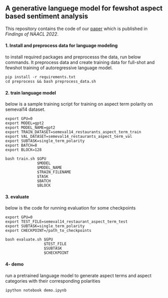 ## A generative languege model for fewshot aspect based sentiment analysis
This repository contains the code of our [paper](https://arxiv.org/abs/2204.05356) which is published in 
*Findings of NAACL 2022*. 




#### 1. Install and preprocess data for language modeling 
to install required packages and preprocesss the data, run below commands. It preprocess data and create training data for full-shot and fewshot training of autoregressive language model.

    pip install -r requirements.txt
    cd preprocess && bash preprocess_data.sh

#### 2. train language model
below is a sample training script for training on aspect term polarity on semeval14 dataset.

    export GPU=0
    export MODEL=gpt2
    export MODEL_NAME=gpt2
    export TRAIN_DATASET=semeval14_restaurants_aspect_term_train
    export VAL_DATASET=semeval14_restaurants_aspect_term_val
    export SUBTASK=single_term_polarity
    export BATCH=8
    export BLOCK=128
    
    bash train.sh $GPU 
                  $MODEL 
                  $MODEL_NAME 
                  $TRAIN_FILENAME 
                  $TASK 
                  $BATCH 
                  $BLOCK 

#### 3. evaluate
below is the code for running evaluation for some checkpoints
    
    
    export GPU=0
    export TEST_FILE=semeval14_restaurant_aspect_term_test
    export SUBTASK=single_term_polarity
    export CHECKPOINT=/path_to_checkpoints
    
    bash evaluate.sh $GPU
                     $TEST_FILE
                     $SUBTASK
                     $CHECKPOINT
                      
         


 #### 4- demo
run a pretrained language model to generate aspect terms and aspect categories with their corresponding polarities 

    ipython notebook demo.ipynb
